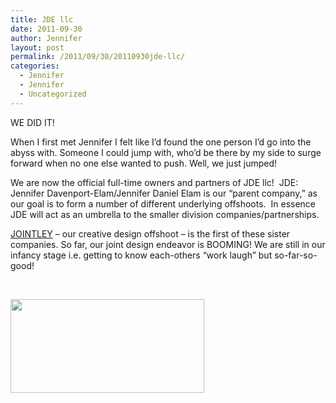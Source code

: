 ```yaml
---
title: JDE llc
date: 2011-09-30
author: Jennifer
layout: post
permalink: /2011/09/30/20110930jde-llc/
categories:
  - Jennifer
  - Jennifer
  - Uncategorized
---
```

WE DID IT!

When I first met Jennifer I felt like I&#8217;d found the one person I&#8217;d go into the abyss with. Someone I could jump with, who&#8217;d be there by my side to surge forward when no one else wanted to push. Well, we just jumped!

We are now the official full-time owners and partners of JDE llc!  JDE: Jennifer Davenport-Elam/Jennifer Daniel Elam is our &#8220;parent company,&#8221; as our goal is to form a number of different underlying offshoots.  In essence JDE will act as an umbrella to the smaller division companies/partnerships.

[JOINTLEY](http://www.jointley.com/) &#8211; our creative design offshoot &#8211; is the first of these sister companies. So far, our joint design endeavor is BOOMING! We are still in our infancy stage i.e. getting to know each-others &#8220;work laugh&#8221; but so-far-so-good!

&nbsp;

<a rel="attachment wp-att-1121" href="http://static.squarespace.com/static/50db6bb3e4b015296cd43789/50dfa5b1e4b0dc6320e0b5ea/50dfa5f0e4b0dc6320e0bd44/1356834288019/?format=original"><img title="working (10)" height="150" alt="" width="310" class="alignnone size-thumbnail wp-image-1121" src="http://static.squarespace.com/static/50db6bb3e4b015296cd43789/50dfa5b1e4b0dc6320e0b5ea/50dfa5b3e4b0dc6320e0b83d/1317395262000/?format=original" /></a>

&nbsp;
